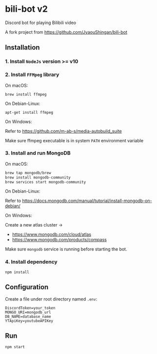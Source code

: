# bili-bot v2
Discord bot for playing Bilibili video

A fork project from https://github.com/JyaouShingan/bili-bot

## Installation
### 1. Install `NodeJs` version >= v10
### 2. Install `FFMpeg` library

On macOS:
```
brew install ffmpeg
```

On Debian-Linux:
```
apt-get install ffmpeg
```

On Windows:

Refer to https://github.com/m-ab-s/media-autobuild_suite

Make sure ffmpeg executable is in system `PATH` environment variable

### 3. Install and run MongoDB

On macOS:
```bash
brew tap mongodb/brew
brew install mongodb-community
brew services start mongodb-community
```

On Debian-Linux:

Refer to https://docs.mongodb.com/manual/tutorial/install-mongodb-on-debian/

On Windows:

Create a new atlas cluster -> 
- https://www.mongodb.com/cloud/atlas
- https://www.mongodb.com/products/compass

Make sure `mongodb` service is running before starting the bot.

### 4. Install dependency

```
npm install
```

## Configuration

Create a file under root directory named `.env`:
```dotenv
DiscordToken=your_token
MONGO_URI=mongodb_url
DB_NAME=database_name
YTApiKey=youtubeAPIKey
```

## Run
```
npm start
```
